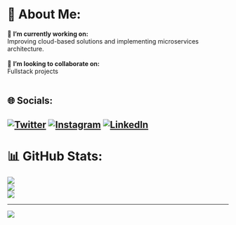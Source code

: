 # 💫 About Me:
🔭 **I’m currently working on:**  <br>Improving cloud-based solutions and implementing microservices architecture.<br><br>👯 **I’m looking to collaborate on:**  <br>Fullstack projects<br><br>

## 🌐 Socials:
[![Twitter](https://img.shields.io/badge/Twitter-%231DA1F2.svg?logo=Twitter&logoColor=white)](https://twitter.com/JatinPanes39422) [![Instagram](https://img.shields.io/badge/Instagram-%23E4405F.svg?logo=Instagram&logoColor=white)](https://www.instagram.com/panesiya_jatin/) [![LinkedIn](https://img.shields.io/badge/LinkedIn-%230077B5.svg?logo=linkedin&logoColor=white)](https://www.linkedin.com/in/jatin-panesiya/)
---
# 📊 GitHub Stats:
![](https://github-readme-stats.vercel.app/api?username=Jatin-Panesiya&theme=dark&hide_border=false&include_all_commits=false&count_private=false)<br/>
![](https://github-readme-streak-stats.herokuapp.com/?user=Jatin-Panesiya&theme=dark&hide_border=false)<br/>
![](https://github-readme-stats.vercel.app/api/top-langs/?username=Jatin-Panesiya&theme=dark&hide_border=false&include_all_commits=false&count_private=false&layout=compact)

---
[![](https://visitcount.itsvg.in/api?id=Jatin-Panesiya&icon=0&color=0)](https://visitcount.itsvg.in)
